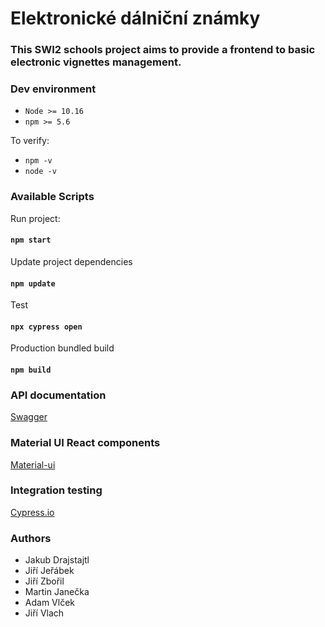 # Elektronické dálniční známky
### This SWI2 schools project aims to provide a frontend to basic electronic vignettes management. 



### Dev environment 
* `Node >= 10.16`
* `npm >= 5.6 `

To verify: 
* `npm -v`
* `node -v`

### Available Scripts

Run project:
#### `npm start`

Update project dependencies

#### `npm update`

Test
#### `npx cypress open`

Production bundled build
#### `npm build`

### API documentation
[Swagger](https://app.swaggerhub.com/apis/Jiri_Jerabek/Elektronicke-dalnicni-znamky/1.0.0#/)

### Material UI React components 
[Material-ui](https://material-ui.com/)

### Integration testing
[Cypress.io](https://www.cypress.io/)

### Authors
* Jakub Drajstajtl
* Jiří Jeřábek
* Jiří Zbořil
* Martin Janečka
* Adam Vlček
* Jiří Vlach